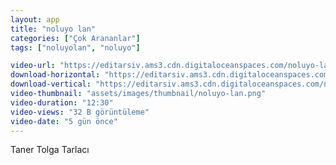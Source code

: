 ```yaml
---
layout: app
title: "noluyo lan"
categories: ["Çok Arananlar"]
tags: ["noluyolan", "noluyo"]

video-url: "https://editarsiv.ams3.cdn.digitaloceanspaces.com/noluyo-lan-yatay.mp4"
download-horizontal: "https://editarsiv.ams3.cdn.digitaloceanspaces.com/noluyo-lan-yatay.mp4"
download-vertical: "https://editarsiv.ams3.cdn.digitaloceanspaces.com/noluyo-lan-dikey.mp4"
video-thumbnail: "assets/images/thumbnail/noluyo-lan.png"
video-duration: "12:30"
video-views: "32 B görüntüleme"
video-date: "5 gün önce"
---
```


<!--more-->

Taner Tolga Tarlacı
